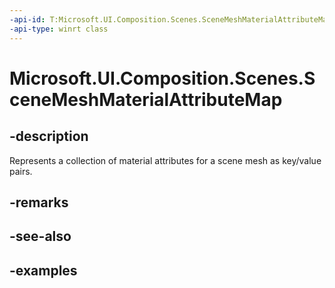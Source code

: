```yaml
---
-api-id: T:Microsoft.UI.Composition.Scenes.SceneMeshMaterialAttributeMap
-api-type: winrt class
---
```


<!-- Class syntax.
public class SceneMeshMaterialAttributeMap : SceneObject, SceneObject, IIterable<SceneAttributeSemantic>>, IMap<SceneAttributeSemantic>
-->

# Microsoft.UI.Composition.Scenes.SceneMeshMaterialAttributeMap

## -description

Represents a collection of material attributes for a scene mesh as key/value pairs.

## -remarks

## -see-also

## -examples

